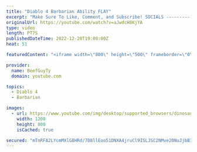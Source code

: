 ```yaml
---
title: "Diablo 4 Barbarian Ability FLAY"
excerpt: "Make Sure To Like, Comment, and Subscribe! SOCIALS ---------------------------------------------- Join Our ..."
originalUrl: https://youtube.com/watch?v=aJwdcH8KjYA
type: video
length: PT7S
publishedDateTime: 2022-12-20T19:00:00Z
heat: 51

featuredContent: "<iframe width=\"800\" height=\"500\" frameborder=\"0\" src=\"https://www.youtube.com/embed/aJwdcH8KjYA\" allow=\"accelerometer; autoplay; encrypted-media; gyroscope; picture-in-picture\" allowfullscreen></iframe>"

provider:
  name: BeefGuyTy
  domain: youtube.com

topics:
  - Diablo 4
  - Barbarian

images:
  - url: https://www.youtube.com/img/desktop/supported_browsers/dinosaur.png
    width: 1200
    height: 800
    isCached: true

secured: "mTnRFA2LYcmMXlG8HRd/7D8llEoo51DNXA4jruCl9ISLJSC2NMve20NuJjbB1pz8GbRDQcDuhGyrrdPTc9xruP4O7kAYzzsDlfYCgey98RBZnRxBsQeje3oAyGxkHitg0GWhSgZY9wzn5a9NylqKkYFo0WdiRu6d8NEToIlUPBvx6HTsC6yhrYBnIbAefQ8034Sj7kzgYUgQEos3YqQUw01bC/TDf9U1oxVAtQTqFuiU0TKgrKT7O572Rhmp0Pjl3wY42Y2+3+OT9J0W2pOH2w3MIBFe9grYTafddYfuGsuMfO4yhxUCczQUyK6RmeR+etp6ulJfl19XNjVltBftbYZ4TUsXoo4HtKDNp//TOYS2T0QV9ct6vRCQAP4cLkIkBFE4VjQ1GP1wQvcIbD0KiZI4lJO8snEWLa/6FFp24x4=;iEGc5TBaxN6O3zvQ/CyqOQ=="
---
```


